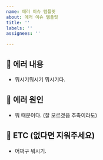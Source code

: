 ```yaml
---
name: 에러 이슈 템플릿
about: 에러 이슈 템플릿
title: ''
labels: ''
assignees: ''

---
```


## 🐛 에러 내용
- 뭐시기뭐시기 뭐시기다.

## 🥚 에러 원인
- 뭐 때문이다. (잘 모르겠음 추측이라도)

## 🎸 ETC (없다면 지워주세요)
- 어쩌구 뭐시기.
